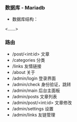 ### 数据库 - Mariadb
- 数据库结构：

<......>


### 路由

- /post/\<int:id> 文章
- /categories 分类
- /links 友情链接
- /about 关于
- /admin/login 登录界面
- /admin/check 身份验证，跳转
- /admin/main 后台主面板
- /admin/posts 文章列表
- /admin/post/\<int:id> 文章修改
- /admin/settings 设置
- /admin/links 友链管理
